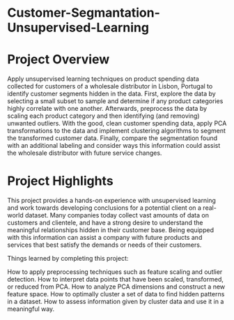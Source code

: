 # Customer-Segmantation-Unsupervised-Learning

# Project Overview

Apply unsupervised learning techniques on product spending data collected for customers of a wholesale distributor in Lisbon, Portugal to identify customer segments hidden in the data. First, explore the data by selecting a small subset to sample and determine if any product categories highly correlate with one another. Afterwards, preprocess the data by scaling each product category and then identifying (and removing) unwanted outliers. With the good, clean customer spending data, apply PCA transformations to the data and implement clustering algorithms to segment the transformed customer data. Finally, compare the segmentation found with an additional labeling and consider ways this information could assist the wholesale distributor with future service changes.

# Project Highlights

This project provides a hands-on experience with unsupervised learning and work towards developing conclusions for a potential client on a real-world dataset. Many companies today collect vast amounts of data on customers and clientele, and have a strong desire to understand the meaningful relationships hidden in their customer base. Being equipped with this information can assist a company with future products and services that best satisfy the demands or needs of their customers.

Things learned by completing this project:

How to apply preprocessing techniques such as feature scaling and outlier detection. How to interpret data points that have been scaled, transformed, or reduced from PCA. How to analyze PCA dimensions and construct a new feature space. How to optimally cluster a set of data to find hidden patterns in a dataset. How to assess information given by cluster data and use it in a meaningful way.
